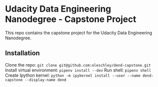 # Udacity Data Engineering Nanodegree - Capstone Project
This repo contains the capstone project for the Udacity Data Engineering Nanodegree.

## Installation
Clone the repo: `git clone git@github.com:oleschley/dend-capstone.git`
Install virtual environment: `pipenv install --dev`
Run shell: `pipenv shell`
Create Ipython kernel: `python -m ipykernel install --user --name dend-capstone --display-name dend`

